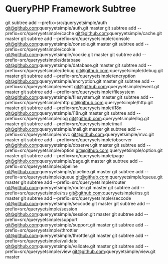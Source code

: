 # QueryPHP Framework Subtree

git subtree add --prefix=src/queryyetsimple/auth git@github.com:queryyetsimple/auth.git master
git subtree add --prefix=src/queryyetsimple/cache git@github.com:queryyetsimple/cache.git master
git subtree add --prefix=src/queryyetsimple/console git@github.com:queryyetsimple/console.git master
git subtree add --prefix=src/queryyetsimple/cookie git@github.com:queryyetsimple/cookie.git master
git subtree add --prefix=src/queryyetsimple/database git@github.com:queryyetsimple/database.git master
git subtree add --prefix=src/queryyetsimple/debug git@github.com:queryyetsimple/debug.git master
git subtree add --prefix=src/queryyetsimple/encryption git@github.com:queryyetsimple/encryption.git master
git subtree add --prefix=src/queryyetsimple/event git@github.com:queryyetsimple/event.git master
git subtree add --prefix=src/queryyetsimple/filesystem git@github.com:queryyetsimple/filesystem.git master
git subtree add --prefix=src/queryyetsimple/http git@github.com:queryyetsimple/http.git master
git subtree add --prefix=src/queryyetsimple/i18n git@github.com:queryyetsimple/i18n.git master
git subtree add --prefix=src/queryyetsimple/log git@github.com:queryyetsimple/log.git master
git subtree add --prefix=src/queryyetsimple/mail git@github.com:queryyetsimple/mail.git master
git subtree add --prefix=src/queryyetsimple/mvc git@github.com:queryyetsimple/mvc.git master
git subtree add --prefix=src/queryyetsimple/observer git@github.com:queryyetsimple/observer.git master
git subtree add --prefix=src/queryyetsimple/option git@github.com:queryyetsimple/option.git master
git subtree add --prefix=src/queryyetsimple/page git@github.com:queryyetsimple/page.git master
git subtree add --prefix=src/queryyetsimple/pipeline git@github.com:queryyetsimple/pipeline.git master
git subtree add --prefix=src/queryyetsimple/queue git@github.com:queryyetsimple/queue.git master
git subtree add --prefix=src/queryyetsimple/router git@github.com:queryyetsimple/router.git master
git subtree add --prefix=src/queryyetsimple/rss git@github.com:queryyetsimple/rss.git master
git subtree add --prefix=src/queryyetsimple/seccode git@github.com:queryyetsimple/seccode.git master
git subtree add --prefix=src/queryyetsimple/session git@github.com:queryyetsimple/session.git master
git subtree add --prefix=src/queryyetsimple/support git@github.com:queryyetsimple/support.git master
git subtree add --prefix=src/queryyetsimple/throttler git@github.com:queryyetsimple/throttler.git master
git subtree add --prefix=src/queryyetsimple/validate git@github.com:queryyetsimple/validate.git master
git subtree add --prefix=src/queryyetsimple/view git@github.com:queryyetsimple/view.git master